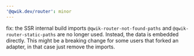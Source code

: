 ```yaml
---
'@qwik.dev/router': minor
---
```


fix: the SSR internal build imports `@qwik-router-not-found-paths` and `@qwik-router-static-paths` are no longer used. Instead, the data is embedded directly. This might be a breaking change for some users that forked an adapter, in that case just remove the imports.
